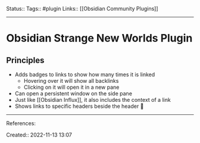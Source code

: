 Status:: 
Tags:: #plugin
Links:: [[Obsidian Community Plugins]]
___
# Obsidian Strange New Worlds Plugin
## Principles
- Adds badges to links to show how many times it is linked
	- Hovering over it will show all backlinks
	- Clicking on it will open it in a new pane
- Can open a persistent window on the side pane
- Just like [[Obsidian Influx]], it also includes the context of a link
- Shows links to specific headers beside the header 🤯
___
References:

Created:: 2022-11-13 13:07
